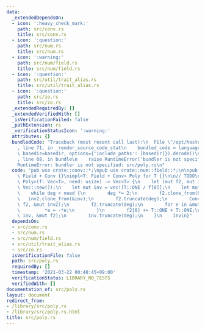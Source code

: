 ```yaml
---
data:
  _extendedDependsOn:
  - icon: ':heavy_check_mark:'
    path: src/conv.rs
    title: src/conv.rs
  - icon: ':question:'
    path: src/num.rs
    title: src/num.rs
  - icon: ':warning:'
    path: src/num/field.rs
    title: src/num/field.rs
  - icon: ':question:'
    path: src/util/trait_alias.rs
    title: src/util/trait_alias.rs
  - icon: ':question:'
    path: src/zo.rs
    title: src/zo.rs
  _extendedRequiredBy: []
  _extendedVerifiedWith: []
  _isVerificationFailed: false
  _pathExtension: rs
  _verificationStatusIcon: ':warning:'
  attributes: {}
  bundledCode: "Traceback (most recent call last):\n  File \"/opt/hostedtoolcache/Python/3.9.2/x64/lib/python3.9/site-packages/onlinejudge_verify/documentation/build.py\"\
    , line 71, in _render_source_code_stat\n    bundled_code = language.bundle(stat.path,\
    \ basedir=basedir, options={'include_paths': [basedir]}).decode()\n  File \"/opt/hostedtoolcache/Python/3.9.2/x64/lib/python3.9/site-packages/onlinejudge_verify/languages/user_defined.py\"\
    , line 68, in bundle\n    raise RuntimeError('bundler is not specified: {}'.format(path.as_posix()))\n\
    RuntimeError: bundler is not specified: src/poly.rs\n"
  code: "pub use crate::conv::*;\npub use crate::num::field::*;\n\npub trait Poly:\
    \ Field + Conv {}\nimpl<T: Field + Conv> Poly for T {}\n\n// TODO\n\npub fn inv<T:\
    \ Poly>(f: Vec<T>, need: usize) -> Vec<T> {\n    let (mut f2, mut inv2) = (Vec::new(),\
    \ Vec::new());\n    let mut inv = vec![T::ONE / f[0]];\n    let mut deg = 1;\n\
    \    while deg < need {\n        deg *= 2;\n        f2.clone_from(&f);\n     \
    \   inv2.clone_from(&inv);\n        f2.truncate(deg);\n        Conv::conv_in_place(&mut\
    \ f2, &mut inv2);\n        f2.truncate(deg);\n        for e in &mut f2 {\n   \
    \         *e = -*e;\n        }\n        f2[0] += T::ONE + T::ONE;\n        Conv::conv_in_place(&mut\
    \ inv, &mut f2);\n        inv.truncate(deg);\n    }\n    inv\n}"
  dependsOn:
  - src/conv.rs
  - src/num.rs
  - src/num/field.rs
  - src/util/trait_alias.rs
  - src/zo.rs
  isVerificationFile: false
  path: src/poly.rs
  requiredBy: []
  timestamp: '2021-03-22 00:48:45+09:00'
  verificationStatus: LIBRARY_NO_TESTS
  verifiedWith: []
documentation_of: src/poly.rs
layout: document
redirect_from:
- /library/src/poly.rs
- /library/src/poly.rs.html
title: src/poly.rs
---
```

